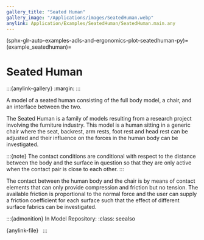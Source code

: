 ```yaml
---
gallery_title: "Seated Human"
gallery_image: "/Applications/images/SeatedHuman.webp"
anylink: Application/Examples/SeatedHuman/SeatedHuman.main.any
---
```


(sphx-glr-auto-examples-adls-and-ergonomics-plot-seatedhuman-py)=
(example_seatedhuman)=
# Seated Human

:::{anylink-gallery}
:margin:
:::

A model of a seated human consisting of the full body model, a chair, and an
interface between the two.



The Seated Human is a family of models resulting from a
research project involving the furniture industry. This
model is a human sitting in a generic chair where the seat,
backrest, arm rests, foot rest and head rest can be adjusted
and their influence on the forces in the human body can be
investigated.

:::{note}
The contact conditions are conditional with
respect to the distance between the body and the surface
in question so that they are only active when the contact
pair is close to each other.
:::

The contact between the human body and the chair is by means
of contact elements that can only provide compression and
friction but no tension. The available friction is proportional
to the normal force and the user can supply a friction
coefficient for each surface such that the effect of different
surface fabrics can be investigated.


:::{admonition} In Model Repository:
:class: seealso

{anylink-file}` `
:::

